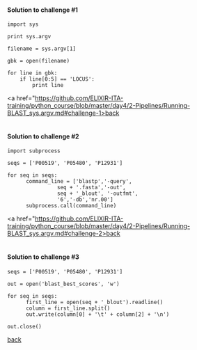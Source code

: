 #### Solution to challenge #1
```
import sys

print sys.argv

filename = sys.argv[1]

gbk = open(filename)

for line in gbk:
    if line[0:5] == 'LOCUS':
        print line

```

<a href="https://github.com/ELIXIR-ITA-training/python_course/blob/master/day4/2-Pipelines/Running-BLAST_sys.argv.md#challenge-1>back<a/>
<br>
<br>


#### Solution to challenge #2

```
import subprocess

seqs = ['P00519', 'P05480', 'P12931']

for seq in seqs:
      command_line = ['blastp','-query',
                seq + '.fasta','-out',
                seq + '_blout', '-outfmt',
                '6','-db','nr.00']
      subprocess.call(command_line)
```
<a href="https://github.com/ELIXIR-ITA-training/python_course/blob/master/day4/2-Pipelines/Running-BLAST_sys.argv.md#challenge-2>back<a/>
<br>
<br>



#### Solution to challenge #3
```
seqs = ['P00519', 'P05480', 'P12931']

out = open('blast_best_scores', 'w')

for seq in seqs:
      first_line = open(seq + '_blout').readline()
      column = first_line.split()
      out.write(column[0] + '\t' + column[2] + '\n')

out.close()
```
<a href="https://github.com/ELIXIR-ITA-training/python_course/blob/master/day4/2-Pipelines/Running-BLAST_sys.argv.md#challenge-3">back<a/>
<br>
<br>
